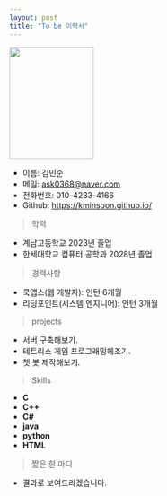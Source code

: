 ```yaml
---
layout: post
title: "To be 이력서"
---
```


<img src= "https://user-images.githubusercontent.com/127207350/226106018-2e10fc92-50b2-47f0-96a0-66cadd295239.jpg" width="150" height="200"/>

* 이름: 김민순
* 메일: ask0368@naver.com
* 전화번호: 010-4233-4166
* Github: https://kminsoon.github.io/

> 학력
- 계남고등학교 2023년 졸업
- 한세대학교 컴퓨터 공학과 2028년 졸업

> 경력사항
* 쿡앱스(웹 개발자): 인턴 6개월
* 리딩포인트(시스템 엔지니어): 인턴 3개월 

> projects
- 서버 구축해보기.
- 테트리스 게임 프로그래밍헤조기.
- 챗 봇 제작해보기.

> Skills
- **C**
- **C++**
- **C#**
- **java**
- **python**
- **HTML**

> 짧은 한 마디
- 결과로 보여드리겠습니다.
